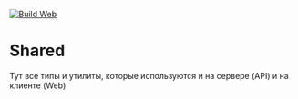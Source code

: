 [![Build Web](https://github.com/Diary-SPO/diary-admin/actions/workflows/build-web.yml/badge.svg)](https://github.com/Diary-SPO/diary-admin/actions/workflows/build-shared.yml)
# Shared

Тут все типы и утилиты, которые используются и на сервере (API) и на клиенте (Web)
